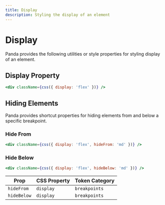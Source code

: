 ```yaml
---
title: Display
description: Styling the display of an element
---
```


# Display

Panda provides the following utilities or style properties for styling display of an element.

## Display Property

```jsx
<div className={css({ display: 'flex' })} />
```

## Hiding Elements

Panda provides shortcut properties for hiding elements from and below a specific breakpoint.

### Hide From

```jsx
<div className={css({ display: 'flex', hideFrom: 'md' })} />
```

### Hide Below

```jsx
<div className={css({ display: 'flex', hideBelow: 'md' })} />
```

| Prop        | CSS Property | Token Category |
| ----------- | ------------ | -------------- |
| `hideFrom`  | `display`    | `breakpoints`  |
| `hideBelow` | `display`    | `breakpoints`  |
